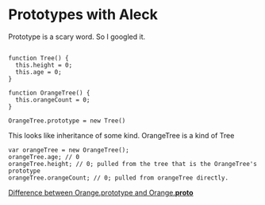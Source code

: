 # Prototypes with Aleck

Prototype is a scary word. So I googled it.

```

function Tree() {
  this.height = 0;
  this.age = 0;
}

function OrangeTree() {
  this.orangeCount = 0;
}

OrangeTree.prototype = new Tree()
```

This looks like inheritance of some kind. OrangeTree is a kind of Tree

```
var orangeTree = new OrangeTree();
orangeTree.age; // 0
orangeTree.height; // 0; pulled from the tree that is the OrangeTree's prototype
orangeTree.orangeCount; // 0; pulled from orangeTree directly. 
```


[Difference between Orange.prototype and
Orange.__proto__](http://www.quora.com/JavaScript/What-is-the-difference-between-__proto__-and-prototype)

